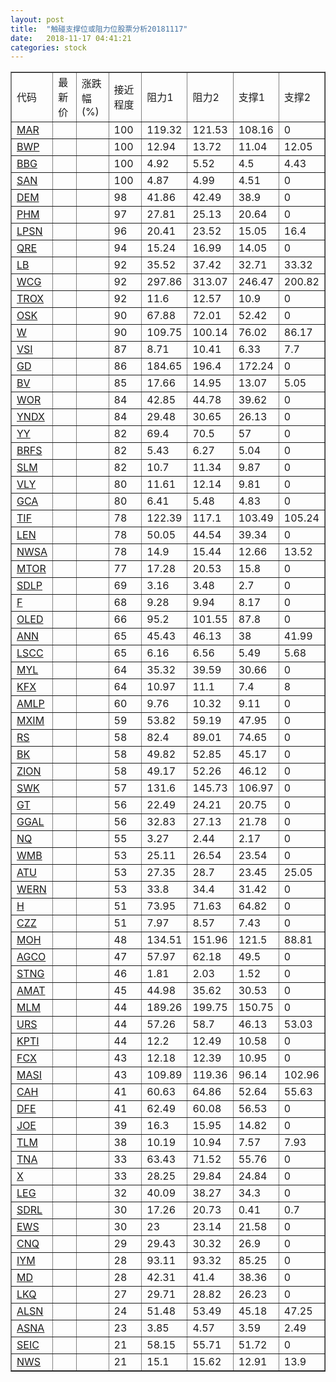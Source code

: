 ```yaml
---
layout: post
title:  "触碰支撑位或阻力位股票分析20181117"
date:   2018-11-17 04:41:21
categories: stock
---
```

<script type="text/javascript">
var stockList = []
stockList.push('gb_mar');
stockList.push('gb_bwp');
stockList.push('gb_bbg');
stockList.push('gb_san');
stockList.push('gb_dem');
stockList.push('gb_phm');
stockList.push('gb_lpsn');
stockList.push('gb_qre');
stockList.push('gb_lb');
stockList.push('gb_wcg');
stockList.push('gb_trox');
stockList.push('gb_osk');
stockList.push('gb_w');
stockList.push('gb_vsi');
stockList.push('gb_gd');
stockList.push('gb_bv');
stockList.push('gb_wor');
stockList.push('gb_yndx');
stockList.push('gb_yy');
stockList.push('gb_brfs');
stockList.push('gb_slm');
stockList.push('gb_vly');
stockList.push('gb_gca');
stockList.push('gb_tif');
stockList.push('gb_len');
stockList.push('gb_nwsa');
stockList.push('gb_mtor');
stockList.push('gb_sdlp');
stockList.push('gb_f');
stockList.push('gb_oled');
stockList.push('gb_ann');
stockList.push('gb_lscc');
stockList.push('gb_myl');
stockList.push('gb_kfx');
stockList.push('gb_amlp');
stockList.push('gb_mxim');
stockList.push('gb_rs');
stockList.push('gb_bk');
stockList.push('gb_zion');
stockList.push('gb_swk');
stockList.push('gb_gt');
stockList.push('gb_ggal');
stockList.push('gb_nq');
stockList.push('gb_wmb');
stockList.push('gb_atu');
stockList.push('gb_wern');
stockList.push('gb_h');
stockList.push('gb_czz');
stockList.push('gb_moh');
stockList.push('gb_agco');
stockList.push('gb_stng');
stockList.push('gb_amat');
stockList.push('gb_mlm');
stockList.push('gb_urs');
stockList.push('gb_kpti');
stockList.push('gb_fcx');
stockList.push('gb_masi');
stockList.push('gb_cah');
stockList.push('gb_dfe');
stockList.push('gb_joe');
stockList.push('gb_tlm');
stockList.push('gb_tna');
stockList.push('gb_x');
stockList.push('gb_leg');
stockList.push('gb_sdrl');
stockList.push('gb_ews');
stockList.push('gb_cnq');
stockList.push('gb_iym');
stockList.push('gb_md');
stockList.push('gb_lkq');
stockList.push('gb_alsn');
stockList.push('gb_asna');
stockList.push('gb_seic');
stockList.push('gb_nws');
</script>
<table border="1">
 <tr>
 <td>代码</td>
 <td>最新价</td>
 <td>涨跌幅(%)</td>
 <td>接近程度</td>
 <td>阻力1</td>
 <td>阻力2</td>
 <td>支撑1</td>
 <td>支撑2</td>
</tr>
  <tr id="mar" class="red">
  <td><a href="http://stock.finance.sina.com.cn/usstock/quotes/MAR.html" target="_blank">MAR</a></td><td></td><td></td><td>100</td><td>119.32</td><td>121.53</td><td>108.16</td><td>0</td></tr>
  <tr id="bwp" class="green">
  <td><a href="http://stock.finance.sina.com.cn/usstock/quotes/BWP.html" target="_blank">BWP</a></td><td></td><td></td><td>100</td><td>12.94</td><td>13.72</td><td>11.04</td><td>12.05</td></tr>
  <tr id="bbg" class="red">
  <td><a href="http://stock.finance.sina.com.cn/usstock/quotes/BBG.html" target="_blank">BBG</a></td><td></td><td></td><td>100</td><td>4.92</td><td>5.52</td><td>4.5</td><td>4.43</td></tr>
  <tr id="san" class="red">
  <td><a href="http://stock.finance.sina.com.cn/usstock/quotes/SAN.html" target="_blank">SAN</a></td><td></td><td></td><td>100</td><td>4.87</td><td>4.99</td><td>4.51</td><td>0</td></tr>
  <tr id="dem" class="red">
  <td><a href="http://stock.finance.sina.com.cn/usstock/quotes/DEM.html" target="_blank">DEM</a></td><td></td><td></td><td>98</td><td>41.86</td><td>42.49</td><td>38.9</td><td>0</td></tr>
  <tr id="phm" class="red">
  <td><a href="http://stock.finance.sina.com.cn/usstock/quotes/PHM.html" target="_blank">PHM</a></td><td></td><td></td><td>97</td><td>27.81</td><td>25.13</td><td>20.64</td><td>0</td></tr>
  <tr id="lpsn" class="red">
  <td><a href="http://stock.finance.sina.com.cn/usstock/quotes/LPSN.html" target="_blank">LPSN</a></td><td></td><td></td><td>96</td><td>20.41</td><td>23.52</td><td>15.05</td><td>16.4</td></tr>
  <tr id="qre" class="red">
  <td><a href="http://stock.finance.sina.com.cn/usstock/quotes/QRE.html" target="_blank">QRE</a></td><td></td><td></td><td>94</td><td>15.24</td><td>16.99</td><td>14.05</td><td>0</td></tr>
  <tr id="lb" class="red">
  <td><a href="http://stock.finance.sina.com.cn/usstock/quotes/LB.html" target="_blank">LB</a></td><td></td><td></td><td>92</td><td>35.52</td><td>37.42</td><td>32.71</td><td>33.32</td></tr>
  <tr id="wcg" class="green">
  <td><a href="http://stock.finance.sina.com.cn/usstock/quotes/WCG.html" target="_blank">WCG</a></td><td></td><td></td><td>92</td><td>297.86</td><td>313.07</td><td>246.47</td><td>200.82</td></tr>
  <tr id="trox" class="red">
  <td><a href="http://stock.finance.sina.com.cn/usstock/quotes/TROX.html" target="_blank">TROX</a></td><td></td><td></td><td>92</td><td>11.6</td><td>12.57</td><td>10.9</td><td>0</td></tr>
  <tr id="osk" class="red">
  <td><a href="http://stock.finance.sina.com.cn/usstock/quotes/OSK.html" target="_blank">OSK</a></td><td></td><td></td><td>90</td><td>67.88</td><td>72.01</td><td>52.42</td><td>0</td></tr>
  <tr id="w" class="green">
  <td><a href="http://stock.finance.sina.com.cn/usstock/quotes/W.html" target="_blank">W</a></td><td></td><td></td><td>90</td><td>109.75</td><td>100.14</td><td>76.02</td><td>86.17</td></tr>
  <tr id="vsi" class="green">
  <td><a href="http://stock.finance.sina.com.cn/usstock/quotes/VSI.html" target="_blank">VSI</a></td><td></td><td></td><td>87</td><td>8.71</td><td>10.41</td><td>6.33</td><td>7.7</td></tr>
  <tr id="gd" class="red">
  <td><a href="http://stock.finance.sina.com.cn/usstock/quotes/GD.html" target="_blank">GD</a></td><td></td><td></td><td>86</td><td>184.65</td><td>196.4</td><td>172.24</td><td>0</td></tr>
  <tr id="bv" class="green">
  <td><a href="http://stock.finance.sina.com.cn/usstock/quotes/BV.html" target="_blank">BV</a></td><td></td><td></td><td>85</td><td>17.66</td><td>14.95</td><td>13.07</td><td>5.05</td></tr>
  <tr id="wor" class="red">
  <td><a href="http://stock.finance.sina.com.cn/usstock/quotes/WOR.html" target="_blank">WOR</a></td><td></td><td></td><td>84</td><td>42.85</td><td>44.78</td><td>39.62</td><td>0</td></tr>
  <tr id="yndx" class="red">
  <td><a href="http://stock.finance.sina.com.cn/usstock/quotes/YNDX.html" target="_blank">YNDX</a></td><td></td><td></td><td>84</td><td>29.48</td><td>30.65</td><td>26.13</td><td>0</td></tr>
  <tr id="yy" class="red">
  <td><a href="http://stock.finance.sina.com.cn/usstock/quotes/YY.html" target="_blank">YY</a></td><td></td><td></td><td>82</td><td>69.4</td><td>70.5</td><td>57</td><td>0</td></tr>
  <tr id="brfs" class="red">
  <td><a href="http://stock.finance.sina.com.cn/usstock/quotes/BRFS.html" target="_blank">BRFS</a></td><td></td><td></td><td>82</td><td>5.43</td><td>6.27</td><td>5.04</td><td>0</td></tr>
  <tr id="slm" class="red">
  <td><a href="http://stock.finance.sina.com.cn/usstock/quotes/SLM.html" target="_blank">SLM</a></td><td></td><td></td><td>82</td><td>10.7</td><td>11.34</td><td>9.87</td><td>0</td></tr>
  <tr id="vly" class="green">
  <td><a href="http://stock.finance.sina.com.cn/usstock/quotes/VLY.html" target="_blank">VLY</a></td><td></td><td></td><td>80</td><td>11.61</td><td>12.14</td><td>9.81</td><td>0</td></tr>
  <tr id="gca" class="green">
  <td><a href="http://stock.finance.sina.com.cn/usstock/quotes/GCA.html" target="_blank">GCA</a></td><td></td><td></td><td>80</td><td>6.41</td><td>5.48</td><td>4.83</td><td>0</td></tr>
  <tr id="tif" class="green">
  <td><a href="http://stock.finance.sina.com.cn/usstock/quotes/TIF.html" target="_blank">TIF</a></td><td></td><td></td><td>78</td><td>122.39</td><td>117.1</td><td>103.49</td><td>105.24</td></tr>
  <tr id="len" class="green">
  <td><a href="http://stock.finance.sina.com.cn/usstock/quotes/LEN.html" target="_blank">LEN</a></td><td></td><td></td><td>78</td><td>50.05</td><td>44.54</td><td>39.34</td><td>0</td></tr>
  <tr id="nwsa" class="green">
  <td><a href="http://stock.finance.sina.com.cn/usstock/quotes/NWSA.html" target="_blank">NWSA</a></td><td></td><td></td><td>78</td><td>14.9</td><td>15.44</td><td>12.66</td><td>13.52</td></tr>
  <tr id="mtor" class="red">
  <td><a href="http://stock.finance.sina.com.cn/usstock/quotes/MTOR.html" target="_blank">MTOR</a></td><td></td><td></td><td>77</td><td>17.28</td><td>20.53</td><td>15.8</td><td>0</td></tr>
  <tr id="sdlp" class="red">
  <td><a href="http://stock.finance.sina.com.cn/usstock/quotes/SDLP.html" target="_blank">SDLP</a></td><td></td><td></td><td>69</td><td>3.16</td><td>3.48</td><td>2.7</td><td>0</td></tr>
  <tr id="f" class="red">
  <td><a href="http://stock.finance.sina.com.cn/usstock/quotes/F.html" target="_blank">F</a></td><td></td><td></td><td>68</td><td>9.28</td><td>9.94</td><td>8.17</td><td>0</td></tr>
  <tr id="oled" class="green">
  <td><a href="http://stock.finance.sina.com.cn/usstock/quotes/OLED.html" target="_blank">OLED</a></td><td></td><td></td><td>66</td><td>95.2</td><td>101.55</td><td>87.8</td><td>0</td></tr>
  <tr id="ann" class="red">
  <td><a href="http://stock.finance.sina.com.cn/usstock/quotes/ANN.html" target="_blank">ANN</a></td><td></td><td></td><td>65</td><td>45.43</td><td>46.13</td><td>38</td><td>41.99</td></tr>
  <tr id="lscc" class="green">
  <td><a href="http://stock.finance.sina.com.cn/usstock/quotes/LSCC.html" target="_blank">LSCC</a></td><td></td><td></td><td>65</td><td>6.16</td><td>6.56</td><td>5.49</td><td>5.68</td></tr>
  <tr id="myl" class="red">
  <td><a href="http://stock.finance.sina.com.cn/usstock/quotes/MYL.html" target="_blank">MYL</a></td><td></td><td></td><td>64</td><td>35.32</td><td>39.59</td><td>30.66</td><td>0</td></tr>
  <tr id="kfx" class="green">
  <td><a href="http://stock.finance.sina.com.cn/usstock/quotes/KFX.html" target="_blank">KFX</a></td><td></td><td></td><td>64</td><td>10.97</td><td>11.1</td><td>7.4</td><td>8</td></tr>
  <tr id="amlp" class="red">
  <td><a href="http://stock.finance.sina.com.cn/usstock/quotes/AMLP.html" target="_blank">AMLP</a></td><td></td><td></td><td>60</td><td>9.76</td><td>10.32</td><td>9.11</td><td>0</td></tr>
  <tr id="mxim" class="red">
  <td><a href="http://stock.finance.sina.com.cn/usstock/quotes/MXIM.html" target="_blank">MXIM</a></td><td></td><td></td><td>59</td><td>53.82</td><td>59.19</td><td>47.95</td><td>0</td></tr>
  <tr id="rs" class="red">
  <td><a href="http://stock.finance.sina.com.cn/usstock/quotes/RS.html" target="_blank">RS</a></td><td></td><td></td><td>58</td><td>82.4</td><td>89.01</td><td>74.65</td><td>0</td></tr>
  <tr id="bk" class="red">
  <td><a href="http://stock.finance.sina.com.cn/usstock/quotes/BK.html" target="_blank">BK</a></td><td></td><td></td><td>58</td><td>49.82</td><td>52.85</td><td>45.17</td><td>0</td></tr>
  <tr id="zion" class="red">
  <td><a href="http://stock.finance.sina.com.cn/usstock/quotes/ZION.html" target="_blank">ZION</a></td><td></td><td></td><td>58</td><td>49.17</td><td>52.26</td><td>46.12</td><td>0</td></tr>
  <tr id="swk" class="red">
  <td><a href="http://stock.finance.sina.com.cn/usstock/quotes/SWK.html" target="_blank">SWK</a></td><td></td><td></td><td>57</td><td>131.6</td><td>145.73</td><td>106.97</td><td>0</td></tr>
  <tr id="gt" class="red">
  <td><a href="http://stock.finance.sina.com.cn/usstock/quotes/GT.html" target="_blank">GT</a></td><td></td><td></td><td>56</td><td>22.49</td><td>24.21</td><td>20.75</td><td>0</td></tr>
  <tr id="ggal" class="red">
  <td><a href="http://stock.finance.sina.com.cn/usstock/quotes/GGAL.html" target="_blank">GGAL</a></td><td></td><td></td><td>56</td><td>32.83</td><td>27.13</td><td>21.78</td><td>0</td></tr>
  <tr id="nq" class="green">
  <td><a href="http://stock.finance.sina.com.cn/usstock/quotes/NQ.html" target="_blank">NQ</a></td><td></td><td></td><td>55</td><td>3.27</td><td>2.44</td><td>2.17</td><td>0</td></tr>
  <tr id="wmb" class="green">
  <td><a href="http://stock.finance.sina.com.cn/usstock/quotes/WMB.html" target="_blank">WMB</a></td><td></td><td></td><td>53</td><td>25.11</td><td>26.54</td><td>23.54</td><td>0</td></tr>
  <tr id="atu" class="green">
  <td><a href="http://stock.finance.sina.com.cn/usstock/quotes/ATU.html" target="_blank">ATU</a></td><td></td><td></td><td>53</td><td>27.35</td><td>28.7</td><td>23.45</td><td>25.05</td></tr>
  <tr id="wern" class="red">
  <td><a href="http://stock.finance.sina.com.cn/usstock/quotes/WERN.html" target="_blank">WERN</a></td><td></td><td></td><td>53</td><td>33.8</td><td>34.4</td><td>31.42</td><td>0</td></tr>
  <tr id="h" class="red">
  <td><a href="http://stock.finance.sina.com.cn/usstock/quotes/H.html" target="_blank">H</a></td><td></td><td></td><td>51</td><td>73.95</td><td>71.63</td><td>64.82</td><td>0</td></tr>
  <tr id="czz" class="red">
  <td><a href="http://stock.finance.sina.com.cn/usstock/quotes/CZZ.html" target="_blank">CZZ</a></td><td></td><td></td><td>51</td><td>7.97</td><td>8.57</td><td>7.43</td><td>0</td></tr>
  <tr id="moh" class="green">
  <td><a href="http://stock.finance.sina.com.cn/usstock/quotes/MOH.html" target="_blank">MOH</a></td><td></td><td></td><td>48</td><td>134.51</td><td>151.96</td><td>121.5</td><td>88.81</td></tr>
  <tr id="agco" class="red">
  <td><a href="http://stock.finance.sina.com.cn/usstock/quotes/AGCO.html" target="_blank">AGCO</a></td><td></td><td></td><td>47</td><td>57.97</td><td>62.18</td><td>49.5</td><td>0</td></tr>
  <tr id="stng" class="red">
  <td><a href="http://stock.finance.sina.com.cn/usstock/quotes/STNG.html" target="_blank">STNG</a></td><td></td><td></td><td>46</td><td>1.81</td><td>2.03</td><td>1.52</td><td>0</td></tr>
  <tr id="amat" class="red">
  <td><a href="http://stock.finance.sina.com.cn/usstock/quotes/AMAT.html" target="_blank">AMAT</a></td><td></td><td></td><td>45</td><td>44.98</td><td>35.62</td><td>30.53</td><td>0</td></tr>
  <tr id="mlm" class="red">
  <td><a href="http://stock.finance.sina.com.cn/usstock/quotes/MLM.html" target="_blank">MLM</a></td><td></td><td></td><td>44</td><td>189.26</td><td>199.75</td><td>150.75</td><td>0</td></tr>
  <tr id="urs" class="green">
  <td><a href="http://stock.finance.sina.com.cn/usstock/quotes/URS.html" target="_blank">URS</a></td><td></td><td></td><td>44</td><td>57.26</td><td>58.7</td><td>46.13</td><td>53.03</td></tr>
  <tr id="kpti" class="green">
  <td><a href="http://stock.finance.sina.com.cn/usstock/quotes/KPTI.html" target="_blank">KPTI</a></td><td></td><td></td><td>44</td><td>12.2</td><td>12.49</td><td>10.58</td><td>0</td></tr>
  <tr id="fcx" class="red">
  <td><a href="http://stock.finance.sina.com.cn/usstock/quotes/FCX.html" target="_blank">FCX</a></td><td></td><td></td><td>43</td><td>12.18</td><td>12.39</td><td>10.95</td><td>0</td></tr>
  <tr id="masi" class="red">
  <td><a href="http://stock.finance.sina.com.cn/usstock/quotes/MASI.html" target="_blank">MASI</a></td><td></td><td></td><td>43</td><td>109.89</td><td>119.36</td><td>96.14</td><td>102.96</td></tr>
  <tr id="cah" class="green">
  <td><a href="http://stock.finance.sina.com.cn/usstock/quotes/CAH.html" target="_blank">CAH</a></td><td></td><td></td><td>41</td><td>60.63</td><td>64.86</td><td>52.64</td><td>55.63</td></tr>
  <tr id="dfe" class="green">
  <td><a href="http://stock.finance.sina.com.cn/usstock/quotes/DFE.html" target="_blank">DFE</a></td><td></td><td></td><td>41</td><td>62.49</td><td>60.08</td><td>56.53</td><td>0</td></tr>
  <tr id="joe" class="green">
  <td><a href="http://stock.finance.sina.com.cn/usstock/quotes/JOE.html" target="_blank">JOE</a></td><td></td><td></td><td>39</td><td>16.3</td><td>15.95</td><td>14.82</td><td>0</td></tr>
  <tr id="tlm" class="green">
  <td><a href="http://stock.finance.sina.com.cn/usstock/quotes/TLM.html" target="_blank">TLM</a></td><td></td><td></td><td>38</td><td>10.19</td><td>10.94</td><td>7.57</td><td>7.93</td></tr>
  <tr id="tna" class="red">
  <td><a href="http://stock.finance.sina.com.cn/usstock/quotes/TNA.html" target="_blank">TNA</a></td><td></td><td></td><td>33</td><td>63.43</td><td>71.52</td><td>55.76</td><td>0</td></tr>
  <tr id="x" class="red">
  <td><a href="http://stock.finance.sina.com.cn/usstock/quotes/X.html" target="_blank">X</a></td><td></td><td></td><td>33</td><td>28.25</td><td>29.84</td><td>24.84</td><td>0</td></tr>
  <tr id="leg" class="red">
  <td><a href="http://stock.finance.sina.com.cn/usstock/quotes/LEG.html" target="_blank">LEG</a></td><td></td><td></td><td>32</td><td>40.09</td><td>38.27</td><td>34.3</td><td>0</td></tr>
  <tr id="sdrl" class="red">
  <td><a href="http://stock.finance.sina.com.cn/usstock/quotes/SDRL.html" target="_blank">SDRL</a></td><td></td><td></td><td>30</td><td>17.26</td><td>20.73</td><td>0.41</td><td>0.7</td></tr>
  <tr id="ews" class="red">
  <td><a href="http://stock.finance.sina.com.cn/usstock/quotes/EWS.html" target="_blank">EWS</a></td><td></td><td></td><td>30</td><td>23</td><td>23.14</td><td>21.58</td><td>0</td></tr>
  <tr id="cnq" class="green">
  <td><a href="http://stock.finance.sina.com.cn/usstock/quotes/CNQ.html" target="_blank">CNQ</a></td><td></td><td></td><td>29</td><td>29.43</td><td>30.32</td><td>26.9</td><td>0</td></tr>
  <tr id="iym" class="red">
  <td><a href="http://stock.finance.sina.com.cn/usstock/quotes/IYM.html" target="_blank">IYM</a></td><td></td><td></td><td>28</td><td>93.11</td><td>93.32</td><td>85.25</td><td>0</td></tr>
  <tr id="md" class="green">
  <td><a href="http://stock.finance.sina.com.cn/usstock/quotes/MD.html" target="_blank">MD</a></td><td></td><td></td><td>28</td><td>42.31</td><td>41.4</td><td>38.36</td><td>0</td></tr>
  <tr id="lkq" class="red">
  <td><a href="http://stock.finance.sina.com.cn/usstock/quotes/LKQ.html" target="_blank">LKQ</a></td><td></td><td></td><td>27</td><td>29.71</td><td>28.82</td><td>26.23</td><td>0</td></tr>
  <tr id="alsn" class="green">
  <td><a href="http://stock.finance.sina.com.cn/usstock/quotes/ALSN.html" target="_blank">ALSN</a></td><td></td><td></td><td>24</td><td>51.48</td><td>53.49</td><td>45.18</td><td>47.25</td></tr>
  <tr id="asna" class="red">
  <td><a href="http://stock.finance.sina.com.cn/usstock/quotes/ASNA.html" target="_blank">ASNA</a></td><td></td><td></td><td>23</td><td>3.85</td><td>4.57</td><td>3.59</td><td>2.49</td></tr>
  <tr id="seic" class="red">
  <td><a href="http://stock.finance.sina.com.cn/usstock/quotes/SEIC.html" target="_blank">SEIC</a></td><td></td><td></td><td>21</td><td>58.15</td><td>55.71</td><td>51.72</td><td>0</td></tr>
  <tr id="nws" class="green">
  <td><a href="http://stock.finance.sina.com.cn/usstock/quotes/NWS.html" target="_blank">NWS</a></td><td></td><td></td><td>21</td><td>15.1</td><td>15.62</td><td>12.91</td><td>13.9</td></tr>
</table>
